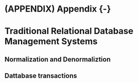 # (APPENDIX) Appendix {-} 

# Traditional Relational Database Management Systems

## Normalization and Denormaliztion

## Dattabase transactions 
